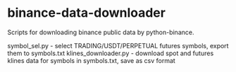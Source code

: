 # binance-data-downloader
Scripts for downloading binance public data by python-binance.

symbol_sel.py - select TRADING/USDT/PERPETUAL futures symbols, export them to symbols.txt
klines_downloader.py - download spot and futures klines data for symbols in symbols.txt, save as csv format
